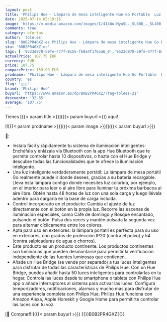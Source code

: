 ```yaml
---
layout: post
title: 'Philips Hue - Lámpara de mesa inteligente Hue Go Portable  Luz Blanca y de Colores  Portátil  recargable  Apta para interior y exterior  IP20/54   Compatible con Alexa y Google Home  blanca'
date: 2025-07-14 05:19:15
image: 'https://m.media-amazon.com/images/I/414Wo-Myu5L._SL500_._SL400_.jpg'
comments: true
category: ofertas
author: 'tole.es'
slug: 'B0B2PR4GXZ-es Philips Hue - Lámpara de mesa inteligente Hue Go Portable...'
sku: 'B0B2PR4GXZ-es'
tags: [ '9523d978-59fe-477f-8c56-f69a4f1f65a6_0','9523d978-59fe-477f-8c56-f69a4f1f65a6_201','9523d978-59fe-477f-8c56-f69a4f1f65a6_5401','Arborist Merchandising Root','B2B BRAND CAMPAIGN','B2B BRAND CAMPAIGN W15','Hogar y cocina','Iluminación','Iluminación de interior','Lámparas de interior','Lámparas de mesa','Outlet de Hogar & cocina','Self Service','Special Features Stores','alexa','google','home','hue','philips','philips hue','🇪🇸', ]
actualPrice: 107.75 EUR
currency: EUR
price: 107.75
comparePrice: 159.99 EUR
prodname: 'Philips Hue - Lámpara de mesa inteligente Hue Go Portable  Luz Blanca y de Colores  Portátil  recargable  Apta para interior y exterior  IP20/54   Compatible con Alexa y Google Home  blanca'
country: 'es'
flag: '🇪🇸'
brand: 'Philips Hue'
buyurl: 'https://www.amazon.es/dp/B0B2PR4GXZ/?tag=tolees-21'
descuento: '32.65'
average: '107.75'
---
```


Tienes [{{< param title >}}]({{< param buyurl >}}) aqui!

[![{{< param prodname >}}]({{< param image >}})]({{< param buyurl >}})

🔎:

- Instala fácil y rápidamente tu sistema de iluminación inteligentes: Enchúfala y enlázala vía Bluetooth con la app Hue Bluetooth que te permite controlar hasta 10 dispositivos, o hazte con el Hue Bridge y descubre todas las funcionalidades que te ofrece la iluminación inteligente.
- Una luz inteligente verdaderamente portátil: La lámpara de mesa portátil Go realmente puede ir donde desees, gracias a su batería recargable. Lleva esta lámpara contigo donde necesites luz colorida, por ejemplo, en el interior para leer o al aire libre para iluminar tu próxima barbacoa al aire libre. Obtén hasta 48 horas de luz con una sola carga y luego llévala adentro para cargarla en la base de carga incluida.
- Control incorporado en el producto: Cambia el ajuste de luz directamente con el botón en la propia luz. Recorre las escenas de iluminación especiales, como Café de domingo y Bosque encantado, pulsando el botón. Pulsa dos veces y mantén pulsada la segunda vez para alternar cíclicamente entre los colores.
- Apta para uso en exteriores: la lámpara portatil es perfecta para su uso en exteriores, con grados de protección IP20 (contra el polvo) y 54 (contra salpicaduras de agua o chorros).
- Este producto es un producto continente. Los productos continentes son luminarias que pueden desmontarse para permitir la verificación independiente de las fuentes luminosas que contienen.
- Añade un Hue Bridge (se vende por separado) a tus luces inteligentes para disfrutar de todas las características de Philips Hue. Con un Hue Bridge, puedes añadir hasta 50 luces inteligentes para controlarlas en tu hogar. Controla las luces desde tu smartphone o tableta con Philips Hue app o añade interruptores al sistema para activar las luces. Configura temporizadores, notificaciones, alarmas y mucho más para disfrutar de una experiencia completa con Philips Hue. Philips Hue funciona con Amazon Alexa, Apple Homekit y Google Home para permitirte controlar las luces con tu voz.

[🛒 Comprar!!!]({{< param buyurl >}})
{{<world>}}B0B2PR4GXZ{{</world>}}
